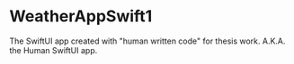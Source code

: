 # WeatherAppSwift1

The SwiftUI app created with "human written code" for thesis work.
A.K.A. the Human SwiftUI app.
